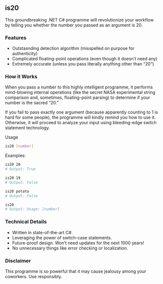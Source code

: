 ## is20
This groundbreaking .NET C# programme will revolutionize your workflow by telling you whether the number you passed as an argument is 20.

### Features
 - Outstasnding detection algorithm (misspelled on purpose for authenticity)
 - Complicated floating-point operations (even though it doesn’t need any)
 - Extremely accurate (unless you pass literally anything other than “20”)

### How it Works

When you pass a number to this highly intelligent programme, it performs mind-blowing internal operations (like the secret NASA experimental string comparison and, sometimes, floating-point parsing) to determine if your number is the sacred “20.”

If you fail to pass exactly one argument (because apparently counting to 1 is hard for some people), the programme will kindly remind you how to use it.
Otherwise, it will proceed to analyze your input using bleeding-edge switch statement technology.

Usage
```bash
is20 [number]
```

Examples:
```bash
is20 20
# Output: True

is20 19
# Output: False

is20 potato
# Output: False

is20
# Output: Usage: [number]
```

### Technical Details
 - Written in state-of-the-art C#.
 - Leveraging the power of switch-case statements.
 - Future-proof design. Won’t need updates for the next 1000 years!
 - No unnecessary things like error checking or localization.

### Disclaimer

This programme is so powerful that it may cause jealousy among your coworkers. Use responsibly.